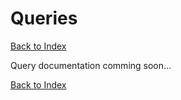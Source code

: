 # Queries

[Back to Index](index.md)

Query documentation comming soon...

[Back to Index](index.md)
